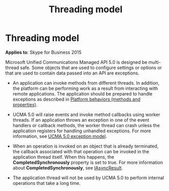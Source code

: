 ﻿---
title: Threading model
TOCTitle: Threading model
ms:assetid: abdf2e3d-c235-4ff9-b8b0-9b709e7b22f8
ms:mtpsurl: https://msdn.microsoft.com/en-us/library/Dn466080(v=office.16)
ms:contentKeyID: 65240011
ms.date: 07/27/2015
mtps_version: v=office.16
---

# Threading model


**Applies to**: Skype for Business 2015

Microsoft Unified Communications Managed API 5.0 is designed be multi-thread safe. Some objects that are used to configure settings or options or that are used to contain data passed into an API are exceptions.

  - An application can invoke methods from different threads. In addition, the platform can be performing work as a result from interacting with remote applications. The application should be prepared to handle exceptions as described in [Platform behaviors (methods and properties)](platform-behaviors-methods-and-properties.md).

  - UCMA 5.0 will raise events and invoke method callbacks using worker threads. If an application throws an exception in one of the event handlers or callback methods, the worker thread can crash unless the application registers for handling unhandled exceptions. For more information, see [UCMA 5.0 exception model](ucma-5-0-exception-model.md).

  - When an operation is invoked on an object that is already terminated, the callback associated with that operation can be invoked in the application thread itself. When this happens, the **CompletedSynchronously** property is set to true. For more information about **CompletedSynchronously**, see [IAsyncResult](http://msdn2.microsoft.com/en-us/library/ft8a6455).

  - The application thread will not be used by UCMA 5.0 to perform internal operations that take a long time.

